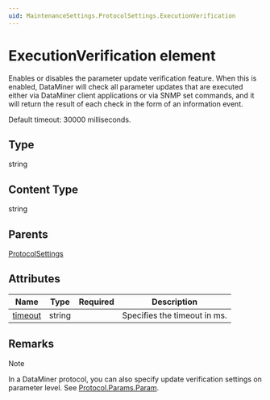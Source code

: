 ```yaml
---
uid: MaintenanceSettings.ProtocolSettings.ExecutionVerification
---
```


# ExecutionVerification element

Enables or disables the parameter update verification feature. When this is enabled, DataMiner will check all parameter updates that are executed either via DataMiner client applications or via SNMP set commands, and it will return the result of each check in the form of an information event.

Default timeout: 30000 milliseconds.

## Type

string

## Content Type

string

## Parents

[ProtocolSettings](xref:MaintenanceSettings.ProtocolSettings)

## Attributes

| Name | Type | Required | Description |
| --- | --- | --- | --- |
| [timeout](xref:MaintenanceSettings.ProtocolSettings.ExecutionVerification-timeout) | string |  | Specifies the timeout in ms. |

## Remarks

> [!NOTE]
> In a DataMiner protocol, you can also specify update verification settings on parameter level. See [Protocol.Params.Param](xref:Protocol.Params.Param).
